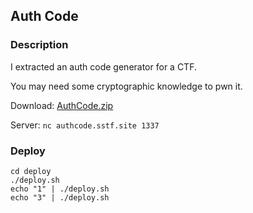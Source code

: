 ## Auth Code

### Description

I extracted an auth code generator for a CTF.

You may need some cryptographic knowledge to pwn it.

Download: [AuthCode.zip](deploy/download/authcode.zip)

Server: `nc authcode.sstf.site 1337`

### Deploy
```
cd deploy
./deploy.sh
echo "1" | ./deploy.sh
echo "3" | ./deploy.sh
```


